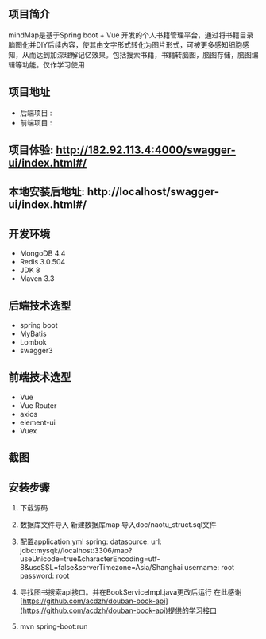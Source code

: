 ## 项目简介

mindMap是基于Spring boot + Vue 开发的个人书籍管理平台，通过将书籍目录脑图化并DIY后续内容，使其由文字形式转化为图片形式，可被更多感知细胞感知，从而达到加深理解记忆效果。包括搜索书籍，书籍转脑图，脑图存储，脑图编辑等功能。仅作学习使用

## 项目地址

- 后端项目 :
- 前端项目 :

## 项目体验: http://182.92.113.4:4000/swagger-ui/index.html#/
## 本地安装后地址: http://localhost/swagger-ui/index.html#/

## 开发环境

- MongoDB 4.4
- Redis 3.0.504
- JDK 8
- Maven 3.3

## 后端技术选型

- spring boot
- MyBatis
- Lombok
- swagger3

## 前端技术选型

- Vue
- Vue Router
- axios
- element-ui
- Vuex

## 截图


## 安装步骤

1. 下载源码

2. 数据库文件导入
    新建数据库map
    导入doc/naotu_struct.sql文件

3. 配置application.yml
    spring:
    datasource:
        url: jdbc:mysql://localhost:3306/map?useUnicode=true&characterEncoding=utf-8&useSSL=false&serverTimezone=Asia/Shanghai
        username: root
        password: root
        
4. 寻找图书搜索api接口。并在BookServiceImpl.java更改后运行
    在此感谢[https://github.com/acdzh/douban-book-api](https://github.com/acdzh/douban-book-api)提供的学习接口

5. mvn spring-boot:run
